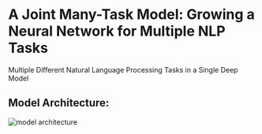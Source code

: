 # A Joint Many-Task Model: Growing a Neural Network for Multiple NLP Tasks

Multiple Different Natural Language Processing Tasks in a Single Deep Model

## Model Architecture:

![model architecture](images/model.svg)
